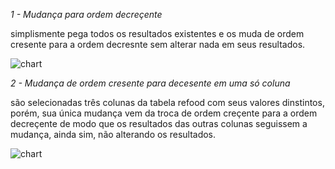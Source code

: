 *1 - Mudança para ordem decreçente*

simplismente pega todos os resultados existentes e os muda de ordem cresente para a ordem decresnte sem alterar nada em seus resultados.

![chart](https://github.com/user-attachments/assets/e37acf0b-7a2b-4182-9807-297bcf2fb958)

*2 - Mudança de ordem cresente para decesente em uma só coluna*

são selecionadas três colunas da tabela refood com seus valores dinstintos, porém, sua única mudança vem da troca de ordem creçente para a ordem decreçente de modo que os resultados das outras colunas seguissem a mudança, ainda sim, não alterando os resultados.

![chart](https://github.com/user-attachments/assets/db3ef562-d2dc-4dd4-b65e-181c4eab3701)

